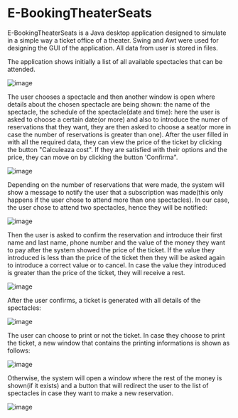 # E-BookingTheaterSeats
  E-BookingTheaterSeats is a Java desktop application designed to simulate in a simple way a ticket office of a theater. Swing and Awt were used for designing the GUI of the application. All data from user is stored in files.
  
  The application shows initially a list of all available spectacles that can be attended.
  
![image](https://github.com/cristinazaharia/e-rezervare-teatru/assets/78911746/5fc6779f-afdd-4917-8d29-4e74cf3cccf1)

  The user chooses a spectacle and then another window is open where details about the chosen spectacle are being shown: the name of the spectacle, the schedule of the spectacle(date and time): here the user is asked to choose a certain date(or more) and also to introduce the numer of reservations that they want, they are then asked to choose a seat(or more in case the number of reservations is greater than one). After the user filled in with all the required data, they can view the price of the ticket by clicking the button "Calculeaza cost". If they are satisfied with their options and the price, they can move on by clicking the button 'Confirma".
 
 ![image](https://github.com/cristinazaharia/e-rezervare-teatru/assets/78911746/655bebac-a61e-4a86-a909-4a920ef6880c)

Depending on the number of reservations that were made, the system will show a message to notify the user that a subscription was made(this only happens if the user chose to attend more than one spectacles). In our case, the user chose to attend two spectacles, hence they will be notified:
 
 ![image](https://github.com/cristinazaharia/e-rezervare-teatru/assets/78911746/13e1123d-f17c-4569-a52b-9a1f2670aa2d)
 
 Then the user is asked to confirm the reservation and introduce their first name and last name, phone number and the value of the money they want to pay after the system showed the price of the ticket. If the value they introduced is less than the price of the ticket then they will be asked again to introduce a correct value or to cancel. In case the value they introduced is greater than the price of the ticket, they will receive a rest.
 
 ![image](https://github.com/cristinazaharia/e-rezervare-teatru/assets/78911746/2faddda5-aeb8-4ad1-8dc2-6fe7f4637066)
 
 After the user confirms, a ticket is generated with all details of the spectacles:

![image](https://github.com/cristinazaharia/e-rezervare-teatru/assets/78911746/625922a0-62fe-4299-b572-b8be28d62bcc)

The user can choose to print or not the ticket. In case they choose to print the ticket, a new window that contains the printing informations is shown as follows:
 
 ![image](https://github.com/cristinazaharia/e-rezervare-teatru/assets/78911746/52179df5-07f3-4c58-9703-6c3d822be56a)
 
 Otherwise, the system will open a window where the rest of the money is shown(if it exists) and a button that will redirect the user to the list of spectacles in case they want to make a new reservation.
 
 ![image](https://github.com/cristinazaharia/e-rezervare-teatru/assets/78911746/864133c9-9e7e-4efd-8544-5779c871c0cf)


